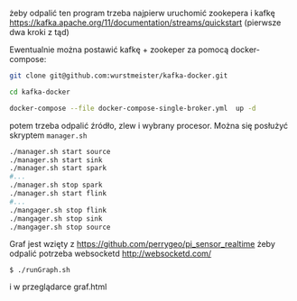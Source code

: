 żeby odpalić ten program trzeba najpierw uruchomić zookepera i kafkę
https://kafka.apache.org/11/documentation/streams/quickstart (pierwsze dwa kroki z tąd)

Ewentualnie można postawić kafkę + zookeper za pomocą docker-compose:
```bash
git clone git@github.com:wurstmeister/kafka-docker.git

cd kafka-docker

docker-compose --file docker-compose-single-broker.yml  up -d
```

potem trzeba odpalić źródło, zlew i wybrany procesor. Można się posłużyć skryptem `manager.sh`

```sh
./manager.sh start source
./manager.sh start sink
./manager.sh start spark
#...
./manager.sh stop spark
./manager.sh start flink
#...
./mangager.sh stop flink
./mangager.sh stop sink
./mangager.sh stop source
```

Graf jest wzięty z
https://github.com/perrygeo/pi_sensor_realtime
żeby odpalić potrzeba websocketd http://websocketd.com/
```
$ ./runGraph.sh
```
i w przeglądarce graf.html
